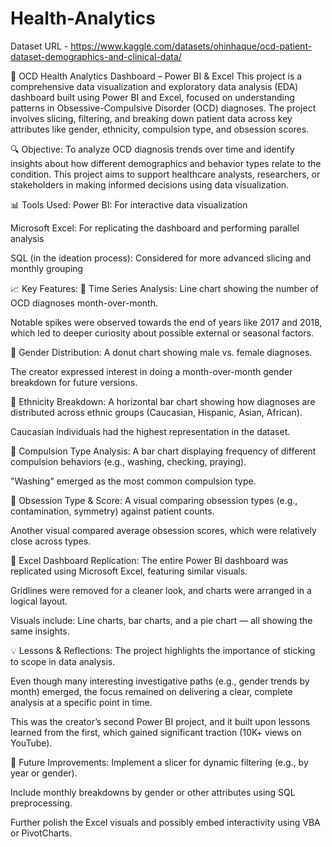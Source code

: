 # Health-Analytics

Dataset URL - https://www.kaggle.com/datasets/ohinhaque/ocd-patient-dataset-demographics-and-clinical-data/ 

🧠 OCD Health Analytics Dashboard – Power BI & Excel
This project is a comprehensive data visualization and exploratory data analysis (EDA) dashboard built using Power BI and Excel, focused on understanding patterns in Obsessive-Compulsive Disorder (OCD) diagnoses. The project involves slicing, filtering, and breaking down patient data across key attributes like gender, ethnicity, compulsion type, and obsession scores.

🔍 Objective:
To analyze OCD diagnosis trends over time and identify insights about how different demographics and behavior types relate to the condition. This project aims to support healthcare analysts, researchers, or stakeholders in making informed decisions using data visualization.

📊 Tools Used:
Power BI: For interactive data visualization

Microsoft Excel: For replicating the dashboard and performing parallel analysis

SQL (in the ideation process): Considered for more advanced slicing and monthly grouping

📈 Key Features:
🔹 Time Series Analysis:
Line chart showing the number of OCD diagnoses month-over-month.

Notable spikes were observed towards the end of years like 2017 and 2018, which led to deeper curiosity about possible external or seasonal factors.

🔹 Gender Distribution:
A donut chart showing male vs. female diagnoses.

The creator expressed interest in doing a month-over-month gender breakdown for future versions.

🔹 Ethnicity Breakdown:
A horizontal bar chart showing how diagnoses are distributed across ethnic groups (Caucasian, Hispanic, Asian, African).

Caucasian individuals had the highest representation in the dataset.

🔹 Compulsion Type Analysis:
A bar chart displaying frequency of different compulsion behaviors (e.g., washing, checking, praying).

"Washing" emerged as the most common compulsion type.

🔹 Obsession Type & Score:
A visual comparing obsession types (e.g., contamination, symmetry) against patient counts.

Another visual compared average obsession scores, which were relatively close across types.

📁 Excel Dashboard Replication:
The entire Power BI dashboard was replicated using Microsoft Excel, featuring similar visuals.

Gridlines were removed for a cleaner look, and charts were arranged in a logical layout.

Visuals include: Line charts, bar charts, and a pie chart — all showing the same insights.

💡 Lessons & Reflections:
The project highlights the importance of sticking to scope in data analysis.

Even though many interesting investigative paths (e.g., gender trends by month) emerged, the focus remained on delivering a clear, complete analysis at a specific point in time.

This was the creator’s second Power BI project, and it built upon lessons learned from the first, which gained significant traction (10K+ views on YouTube).

🧩 Future Improvements:
Implement a slicer for dynamic filtering (e.g., by year or gender).

Include monthly breakdowns by gender or other attributes using SQL preprocessing.

Further polish the Excel visuals and possibly embed interactivity using VBA or PivotCharts.

